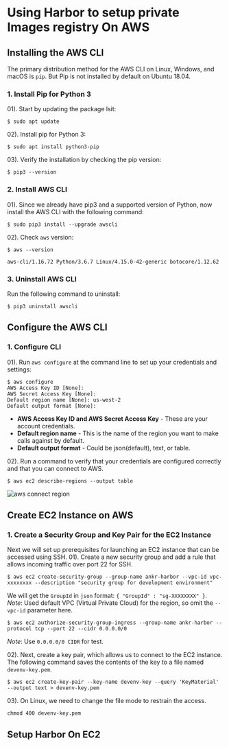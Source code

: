 # Using Harbor to setup private Images registry On AWS

## Installing the AWS CLI
The primary distribution method for the AWS CLI on Linux, Windows, and macOS is `pip`. But Pip is not installed by default on Ubuntu 18.04.

### 1. Install Pip for Python 3 
01). Start by updating the package lsit: 
```
$ sudo apt update
``` 

02). Install pip for Python 3: <br/>
```
$ sudo apt install python3-pip
```

03). Verify the installation by checking the pip version:<br/>
```
$ pip3 --version
```

### 2. Install AWS CLI
01). Since we already have pip3 and a supported version of Python, now install the AWS CLI with the following command:
```
$ sudo pip3 install --upgrade awscli
```

02). Check `aws` version:
```
$ aws --version
```

```
aws-cli/1.16.72 Python/3.6.7 Linux/4.15.0-42-generic botocore/1.12.62
```

### 3. Uninstall AWS CLI
Run the following command to uninstall:
```
$ pip3 uninstall awscli
```


## Configure the AWS CLI

### 1. Configure CLI
01). Run `aws configure` at the command line to set up your credentials and settings:
```
$ aws configure 
AWS Access Key ID [None]:
AWS Secret Access Key [None]:
Default region name [None]: us-west-2
Default output format [None]:
```

* **AWS Access Key ID and AWS Secret Access Key** - These are your account credentials.
* **Default region name** - This is the name of the region you want to make calls against by default.
* **Default output format** - Could be json(default), text, or table.

02). Run a command to verify that your credentials are configured correctly and that you can connect to AWS.
```
$ aws ec2 describe-regions --output table
```
![aws connect region](6)


## Create EC2 Instance on AWS

### 1. Create a Security Group and Key Pair for the EC2 Instance
Next we will set up prerequisites for launching an EC2 instance that can be accessed using SSH.
01). Create a new security group and add a rule that allows incoming traffic over port 22 for SSH.
```
$ aws ec2 create-security-group --group-name ankr-harbor --vpc-id vpc-xxxxxxxx --description "security group for development environment"
```
We will get the `GroupId` in `json` format: `{ "GroupId" : "sg-XXXXXXXX" }`. <br/>
_Note_: Used default VPC (Virtual Private Cloud) for the region, so omit the `--vpc-id` parameter here.
```
$ aws ec2 authorize-security-group-ingress --group-name ankr-harbor --protocol tcp --port 22 --cidr 0.0.0.0/0
```
_Note_: Use `0.0.0.0/0 CIDR` for test.

02). Next, create a key pair, which allows us to connect to the EC2 instance. The following command saves the contents of the key to a file named `devenv-key.pem`.
```
$ aws ec2 create-key-pair --key-name devenv-key --query 'KeyMaterial' --output text > devenv-key.pem
```

03). On Linux, we need to change the file mode to restrain the access.
```
chmod 400 devenv-key.pem
```

## Setup Harbor On EC2
